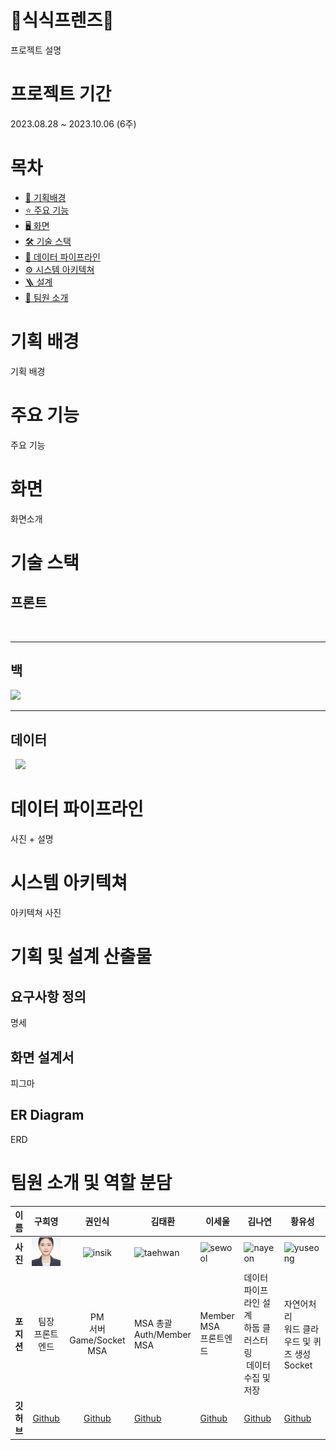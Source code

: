 # 🐰식식프렌즈📆

프로젝트 설명

# 프로젝트 기간

2023.08.28 ~ 2023.10.06 (6주)

# 목차

- [🎯 기획배경](#subject)
- [⭐️ 주요 기능](#mainContents)
- [🖥️ 화면](#contents)
- [🛠️ 기술 스택](#skills)
- [💾 데이터 파이프라인](#dataPipelines)
- [⚙ 시스템 아키텍쳐](#systemArchitecture)
- [🪜 설계](#design)
- [👥 팀원 소개](#members)

# 기획 배경

<a name="subject"></a>

기획 배경

# 주요 기능

<a name="mainContents"></a>

주요 기능

# 화면

<a name="contents"></a>

화면소개

# 기술 스택

<a name="skills"></a>

## 프론트

<img title="" src="https://img.shields.io/badge/Next.js-000000?style=for-the-badge&logo=nextdotjs&logoColor=white" alt="">

---

## 백

<img src="https://img.shields.io/badge/springboot-6DB33F?style=for-the-badge&logo=springboot&logoColor=white">

---

## 데이터

<img title="" src="https://img.shields.io/badge/hadoop-66CCFF?style=for-the-badge&logo=apachehadoop&logoColor=white" alt="">

<img title="" src="https://img.shields.io/badge/spark-E25A1C?style=for-the-badge&logo=apachespark&logoColor=black" alt="">

<img src="https://img.shields.io/badge/python-3776AB?style=for-the-badge&logo=python&logoColor=white">

<img title="" src="https://img.shields.io/badge/Docker-2496ED?style=for-the-badge&logo=docker&logoColor=black" alt="">



# 데이터 파이프라인

<a name="dataPipelines"></a>

사진 + 설명

# 시스템 아키텍쳐

<a name="systemArchitecture"></a>

아키텍쳐 사진

# 기획 및 설계 산출물

<a name="design"></a>

## 요구사항 정의

명세

## 화면 설계서

피그마

## ER Diagram

ERD

# 팀원 소개 및 역할 분담

<a name="members"></a>

| 이름      | **구희영**                             | **권인식**                                     | **김태환**                                 | **이세울**                           | **김나연**                                      | **황유성**                                  |
|:-------:|:-----------------------------------:|:-------------------------------------------:| --------------------------------------- | --------------------------------- | -------------------------------------------- | ---------------------------------------- |
| **사진**  | ![heeyoung](./assets/hy.png)        | ![insik](./assets/insik.png)                | ![taehwan](./assets/th.png)             | ![sewool](./assets/sw.png)        | ![nayeon](./assets/ny.png)                   | ![yuseong](./assets/ys.png)              |
| **포지션** | 팀장<br/>프론트엔드                        | PM<br />서버<br/>Game/Socket MSA              | MSA 총괄 <br />Auth/Member MSA            | Member MSA<br />프론트엔드             | 데이터 파이프라인 설계<br />하둡 클러스터링 <br/> 데이터 수집 및 저장 | 자연어처리 <br />워드 클라우드 및 퀴즈 생성 <br />Socket |
| **깃허브** | [Github](https://github.com/hi9900) | [Github](https://github.com/PassionSoftIan) | [Github](https://github.com/kimta2hwan) | [Github](https://github.com/sl39) | [Github](https://github.com/nayeonxkim)      | [Github](https://github.com/StarSein)    |
